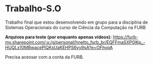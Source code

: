 # Trabalho-S.O
Trabalho final que estou desenvolvendo em grupo para a disciplina de Sistemas Operacionais do curso de Ciência da Computação na FURB

**Arquivos para teste (por enquanto apenas vídeos):** https://furb-my.sharepoint.com/:u:/g/personal/hnetto_furb_br/EQFFmaSXP0lKp_-HUQLx10MBwacePlQKsUaKEHPS6yy9sA?e=OFhypA

Precisa acessar com a conta da FURB.
